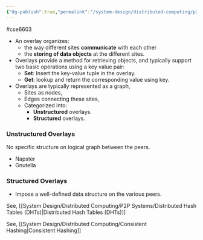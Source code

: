 ```yaml
---
{"dg-publish":true,"permalink":"/system-design/distributed-computing/p2-p-systems/peer-to-peer-systems/"}
---
```


#cse6603 

- An overlay organizes: 
    - the way different sites **communicate** with each other
    - the **storing of data objects** at the different sites.
- Overlays provide a method for retrieving objects, and typically support two basic operations using a key value pair:
    - **Set**: Insert the key-value tuple in the overlay.
    - **Get**: lookup and return the corresponding value using key.
- Overlays are typically represented as a graph,
    - Sites as nodes, 
    - Edges connecting these sites,
    - Categorized into:
        - **Unstructured** overlays.
        - **Structured** overlays.

### Unstructured Overlays

No specific structure on logical graph between the peers.

- Napster
- Gnutella


### Structured Overlays

- Impose a well-defined data structure on the various peers.

See, [[System Design/Distributed Computing/P2P Systems/Distributed Hash Tables (DHTs)\|Distributed Hash Tables (DHTs)]]

See, [[System Design/Distributed Computing/Consistent Hashing\|Consistent Hashing]]


